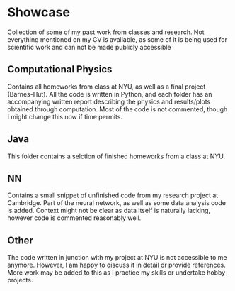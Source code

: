# Showcase
Collection of some of my past work from classes and research. Not everything mentioned on my CV is available, as some of it is being used for scientific work and can not be made publicly accessible 

## Computational Physics
Contains all homeworks from class at NYU, as well as a final project (Barnes-Hut). All the code is written in Python, and each folder has an accompanying written report describing the physics and results/plots obtained through computation. Most of the code is not commented, though I might change this now if time permits.

## Java
This folder contains a selction of finished homeworks from a class at NYU.

## NN
Contains a small snippet of unfinished code from my research project at Cambridge. Part of the neural network, as well as some data analysis code is added. Context might not be clear as data itself is naturally lacking, however code is commented reasonably well.

## Other
The code written in junction with my project at NYU is not accessible to me anymore. However, I am happy to discuss it in detail or provide references.
More work may be added to this as I practice my skills or undertake hobby-projects.

